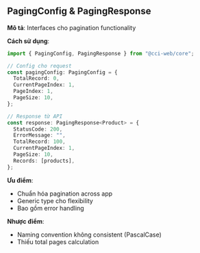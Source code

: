 ## PagingConfig & PagingResponse<T>

**Mô tả**: Interfaces cho pagination functionality

**Cách sử dụng**:

```typescript
import { PagingConfig, PagingResponse } from "@cci-web/core";

// Config cho request
const pagingConfig: PagingConfig = {
  TotalRecord: 0,
  CurrentPageIndex: 1,
  PageIndex: 1,
  PageSize: 10,
};

// Response từ API
const response: PagingResponse<Product> = {
  StatusCode: 200,
  ErrorMessage: "",
  TotalRecord: 100,
  CurrentPageIndex: 1,
  PageSize: 10,
  Records: [products],
};
```

**Ưu điểm**:

- Chuẩn hóa pagination across app
- Generic type cho flexibility
- Bao gồm error handling

**Nhược điểm**:

- Naming convention không consistent (PascalCase)
- Thiếu total pages calculation
